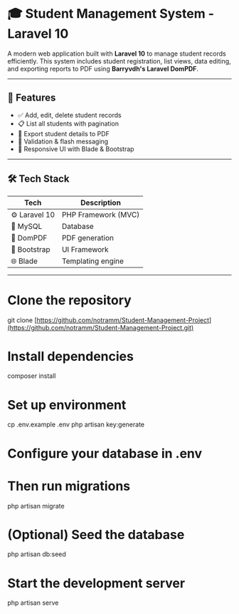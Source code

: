 # 🎓 Student Management System - Laravel 10

A modern web application built with **Laravel 10** to manage student records efficiently. This system includes student registration, list views, data editing, and exporting reports to PDF using **Barryvdh's Laravel DomPDF**.

---

## 🚀 Features

- ✅ Add, edit, delete student records
- 📋 List all students with pagination
- 📄 Export student details to PDF
- 🧾 Validation & flash messaging
- 🎨 Responsive UI with Blade & Bootstrap

---

## 🛠️ Tech Stack

| Tech | Description |
|------|-------------|
| ⚙️ Laravel 10 | PHP Framework (MVC) |
| 💾 MySQL | Database |
| 📄 DomPDF | PDF generation |
| 🎨 Bootstrap | UI Framework |
| 🌐 Blade | Templating engine |

---

# Clone the repository
git clone [https://github.com/notramm/Student-Management-Project](https://github.com/notramm/Student-Management-Project.git)

# Install dependencies
composer install

# Set up environment
cp .env.example .env
php artisan key:generate

# Configure your database in .env
# Then run migrations
php artisan migrate

# (Optional) Seed the database
php artisan db:seed

# Start the development server
php artisan serve
